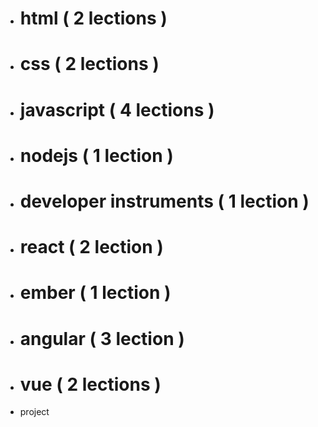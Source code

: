 * # html ( 2 lections )
* # css ( 2 lections )
* # javascript ( 4 lections )
* # nodejs ( 1 lection )
* # developer instruments ( 1 lection )

* # react ( 2 lection )
* # ember ( 1 lection )
* # angular ( 3 lection )
* # vue ( 2 lections ) 


- project
